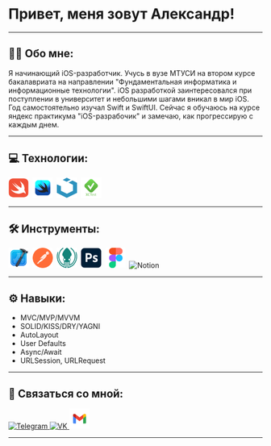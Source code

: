 # Привет, меня зовут Александр!

---

<!--
**AlexanderPleshakov/alexanderpleshakov** is a ✨ _special_ ✨ repository because its `README.md` (this file) appears on your GitHub profile.

Here are some ideas to get you started:

- 🔭 I’m currently working on ...
- 🌱 I’m currently learning ...
- 👯 I’m looking to collaborate on ...
- 🤔 I’m looking for help with ...
- 💬 Ask me about ...
- 📫 How to reach me: ...
- 😄 Pronouns: ...
- ⚡ Fun fact: ...
-->

## :man_technologist: Обо мне:

Я начинающий iOS-разработчик. Учусь в вузе МТУСИ на втором курсе бакалавриата на направлении "Фундаментальная информатика и информационные технологии". iOS разработкой заинтересовался при поступлении в университет и небольшими шагами вникал в мир iOS. Год самостоятельно изучал Swift и SwiftUI. Сейчас я обучаюсь на курсе яндекс практикума "iOS-разрабочик" и замечаю, как прогрессирую с каждым днем. 

---



## 💻 Технологии:

<div>
  <img src="https://github.com/devicons/devicon/blob/master/icons/swift/swift-original.svg" title="Swift" alt="swift" width="40" height="40"/>&nbsp
  <img src="https://github.com/AlexanderPleshakov/alexanderpleshakov/blob/main/assets/swiftui.png" title="SwiftUI" alt="swiftUI" width="40" height="40"/>&nbsp
  <img src="https://github.com/AlexanderPleshakov/alexanderpleshakov/blob/main/assets/uikit.svg" title="UIKit" alt="UIKIt" width="40" height="40"/>&nbsp
  <img src="https://github.com/AlexanderPleshakov/alexanderpleshakov/blob/main/assets/xctests.png.webp" title="UI/Unit Tests" alt="XCTest" width="40" height="40"/>&nbsp
</div>

---

## 🛠 Инструменты:

<div>
   <img src="https://github.com/devicons/devicon/blob/master/icons/xcode/xcode-original.svg" title="Xcode" alt="Xcode" width="40" height="40"/>&nbsp;
  <img src="https://github.com/AlexanderPleshakov/alexanderpleshakov/blob/main/assets/postman.svg" title="Postman" alt="Postman" width="40" height="40"/>&nbsp;
  <img src="https://github.com/AlexanderPleshakov/alexanderpleshakov/blob/main/assets/gitkraken.svg" title="GitKraken" alt="GitKraken" width="40" height="40"/>&nbsp;
  <img src="https://github.com/devicons/devicon/blob/master/icons/photoshop/photoshop-plain.svg" title="photoshop" alt="photoshop" width="40" height="40"/>&nbsp;
  <img src="https://github.com/devicons/devicon/blob/master/icons/figma/figma-original.svg" title="figma" alt="figma" width="40" height="40"/>&nbsp;
  <img src="https://upload.wikimedia.org/wikipedia/commons/e/e9/Notion-logo.svg" title="Notion" alt="Notion" width="40" height="40"/>&nbsp;
  
</div>

---

## ⚙️ Навыки:
- MVC/MVP/MVVM
- SOLID/KISS/DRY/YAGNI
- AutoLayout
- User Defaults
- Async/Await
- URLSession, URLRequest

---

## 🤝 Связаться со мной:

  <div id="badges">
    <a href="https://t.me/avtomatoUwU" target="_blank">
      <img src="https://cdn-icons-png.flaticon.com/512/2111/2111646.png" width="40" height="40" alt="Telegram" />
    </a>
    <a href="https://vk.com/prostoal_ex" target="_blank">
      <img src="https://cdn-icons-png.flaticon.com/512/145/145813.png" width="40" height="40" alt="VK"/>
    </a>
    <a href="mailto:alexanderpleshakovone@gmail.com" target="_blank">
      <img src="https://github.com/AlexanderPleshakov/alexanderpleshakov/blob/main/assets/gmail.png" width="40" height="40" alt="Gmail"/>
    </a>
  </div>

---

